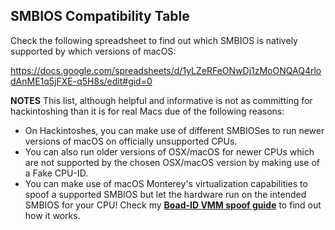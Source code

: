 ## SMBIOS Compatibility Table

Check the following spreadsheet to find out which SMBIOS is natively supported by which versions of macOS:

https://docs.google.com/spreadsheets/d/1yLZeRFeONwDj1zMoONQAQ4rlodAnME1q5jFXE-q5H8s/edit#gid=0

**NOTES**
This list, although helpful and informative is not as committing for hackintoshing than it is for real Macs due of the following reasons:

- On Hackintoshes, you can make use of different SMBIOSes to run newer versions of macOS on officially unsupported CPUs.
- You can also run older versions of OSX/macOS for newer CPUs which are not supported by the chosen OSX/macOS version by making use of a Fake CPU-ID.
- You can make use of macOS Monterey's virtualization capabilities to spoof a supported SMBIOS but let the hardware run on the intended SMBIOS for your CPU! Check my [**Boad-ID VMM spoof guide**](https://github.com/5T33Z0/OC-Little-Translated/tree/main/09_Board-ID_VMM-Spoof) to find out how it works.
